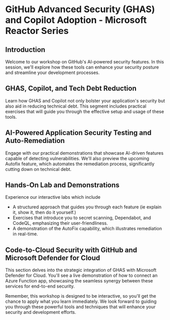 # GitHub Advanced Security (GHAS) and Copilot Adoption - Microsoft Reactor Series

## Introduction
Welcome to our workshop on GitHub's AI-powered security features. In this session, we'll explore how these tools can enhance your security posture and streamline your development processes.

## GHAS, Copilot, and Tech Debt Reduction
Learn how GHAS and Copilot not only bolster your application's security but also aid in reducing technical debt. This segment includes practical exercises that will guide you through the effective setup and usage of these tools.

## AI-Powered Application Security Testing and Auto-Remediation
Engage with our practical demonstrations that showcase AI-driven features capable of detecting vulnerabilities. We'll also preview the upcoming Autofix feature, which automates the remediation process, significantly cutting down on technical debt.

## Hands-On Lab and Demonstrations
Experience our interactive labs which include
- A structured approach that guides you through each feature  (ie explain it, show it, then do it yourself.)
- Exercises that introduce you to secret scanning, Dependabot, and CodeQL, emphasizing their user-friendliness.
- A demonstration of the AutoFix capability, which illustrates remediation in real-time.

## Code-to-Cloud Security with GitHub and Microsoft Defender for Cloud
This section delves into the strategic integration of GHAS with Microsoft Defender for Cloud. You'll see a live demonstration of how to connect an Azure Function app, showcasing the seamless synergy between these services for end-to-end security.

Remember, this workshop is designed to be interactive, so you'll get the chance to apply what you learn immediately. We look forward to guiding you through these powerful tools and techniques that will enhance your security and development efforts.


 
